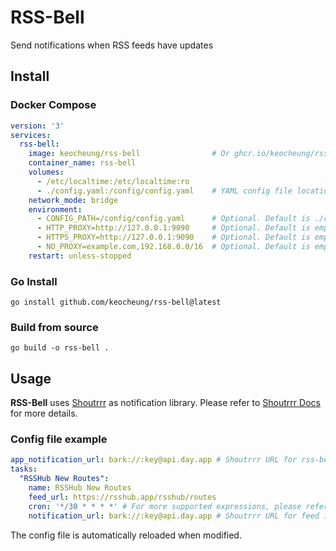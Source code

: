 # RSS-Bell
Send notifications when RSS feeds have updates

## Install
### Docker Compose
```yaml
version: '3'
services:
  rss-bell:
    image: keocheung/rss-bell                # Or ghcr.io/keocheung/rss-bell
    container_name: rss-bell
    volumes:
      - /etc/localtime:/etc/localtime:ro
      - ./config.yaml:/config/config.yaml    # YAML config file location
    network_mode: bridge
    environment:
      - CONFIG_PATH=/config/config.yaml      # Optional. Default is ./config.yaml
      - HTTP_PROXY=http://127.0.0.1:9090     # Optional. Default is empty
      - HTTPS_PROXY=http://127.0.0.1:9090    # Optional. Default is empty
      - NO_PROXY=example.com,192.168.0.0/16  # Optional. Default is empty
    restart: unless-stopped
```
### Go Install
```shell
go install github.com/keocheung/rss-bell@latest
```
### Build from source
```shell
go build -o rss-bell .
```

## Usage
**RSS-Bell** uses [Shoutrrr](https://github.com/containrrr/shoutrrr) as notification library. Please refer to [Shoutrrr Docs](https://containrrr.dev/shoutrrr/v0.8/) for more details.
### Config file example
```yaml
app_notification_url: bark://:key@api.day.app # Shoutrrr URL for rss-bell itself. Please refer to https://containrrr.dev/shoutrrr/v0.8/
tasks:
  "RSSHub New Routes":
    name: RSSHub New Routes
    feed_url: https://rsshub.app/rsshub/routes
    cron: '*/30 * * * *' # For more supported expressions, please refer to https://pkg.go.dev/github.com/robfig/cron
    notification_url: bark://:key@api.day.app # Shoutrrr URL for feed items. Please refer to https://containrrr.dev/shoutrrr/v0.8/
```
The config file is automatically reloaded when modified.

